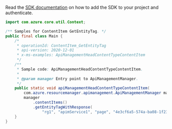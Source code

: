 Read the [SDK documentation](https://github.com/Azure/azure-sdk-for-java/blob/azure-resourcemanager-apimanagement_1.0.0-beta.2/sdk/apimanagement/azure-resourcemanager-apimanagement/README.md) on how to add the SDK to your project and authenticate.

```java
import com.azure.core.util.Context;

/** Samples for ContentItem GetEntityTag. */
public final class Main {
    /*
     * operationId: ContentItem_GetEntityTag
     * api-version: 2020-12-01
     * x-ms-examples: ApiManagementHeadContentTypeContentItem
     */
    /**
     * Sample code: ApiManagementHeadContentTypeContentItem.
     *
     * @param manager Entry point to ApiManagementManager.
     */
    public static void apiManagementHeadContentTypeContentItem(
        com.azure.resourcemanager.apimanagement.ApiManagementManager manager) {
        manager
            .contentItems()
            .getEntityTagWithResponse(
                "rg1", "apimService1", "page", "4e3cf6a5-574a-ba08-1f23-2e7a38faa6d8", Context.NONE);
    }
}
```
